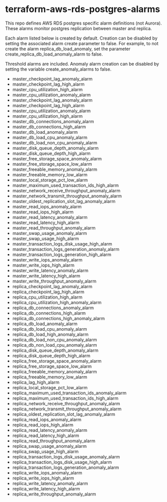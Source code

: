 # terraform-aws-rds-postgres-alarms
This repo defines AWS RDS postgres specific alarm definitions (not Aurora). These alarms monitor postgres replication between master and replica.

Each alarm listed below is created by default. Creation can be disabled by setting the associated alarm create parameter to false. For example, to not create the alarm replica_db_load_anomaly, set the parameter create_replica_db_load_anomaly_alarm to false.

Threshold alarms are included. Anomaly alarm creation can be disabled by setting the variable create_anomaly_alarms to false.


- master_checkpoint_lag_anomaly_alarm
- master_checkpoint_lag_high_alarm
- master_cpu_utilization_high_alarm
- master_cpu_utilization_anomaly_alarm
- master_checkpoint_lag_anomaly_alarm
- master_checkpoint_lag_high_alarm
- master_cpu_utilization_anomaly_alarm
- master_cpu_utilization_high_alarm
- master_db_connections_anomaly_alarm
- master_db_connections_high_alarm
- master_db_load_anomaly_alarm
- master_db_load_cpu_anomaly_alarm
- master_db_load_non_cpu_anomaly_alarm
- master_disk_queue_depth_anomaly_alarm
- master_disk_queue_depth_high_alarm
- master_free_storage_space_anomaly_alarm
- master_free_storage_space_low_alarm
- master_freeable_memory_anomaly_alarm
- master_freeable_memory_low_alarm
- master_local_storage_pct_low_alarm
- master_maximum_used_transaction_ids_high_alarm
- master_network_receive_throughput_anomaly_alarm
- master_network_transmit_throughput_anomaly_alarm
- master_oldest_replication_slot_lag_anomaly_alarm
- master_read_iops_anomaly_alarm
- master_read_iops_high_alarm
- master_read_latency_anomaly_alarm
- master_read_latency_high_alarm
- master_read_throughput_anomaly_alarm
- master_swap_usage_anomaly_alarm
- master_swap_usage_high_alarm
- master_transaction_logs_disk_usage_high_alarm
- master_transaction_logs_generation_anomaly_alarm
- master_transaction_logs_generation_high_alarm
- master_write_iops_anomaly_alarm
- master_write_iops_high_alarm
- master_write_latency_anomaly_alarm
- master_write_latency_high_alarm
- master_write_throughput_anomaly_alarm
- replica_checkpoint_lag_anomaly_alarm
- replica_checkpoint_lag_high_alarm
- replica_cpu_utilization_high_alarm
- replica_cpu_utilization_high_anomaly_alarm
- replica_db_connections_anomaly_alarm
- replica_db_connections_high_alarm
- replica_db_connections_high_anomaly_alarm
- replica_db_load_anomaly_alarm
- replica_db_load_cpu_anomaly_alarm
- replica_db_load_high_anomaly_alarm
- replica_db_load_non_cpu_anomaly_alarm
- replica_db_non_load_cpu_anomaly_alarm
- replica_disk_queue_depth_anomaly_alarm
- replica_disk_queue_depth_high_alarm
- replica_free_storage_space_anomaly_alarm
- replica_free_storage_space_low_alarm
- replica_freeable_memory_anomaly_alarm
- replica_freeable_memory_low_alarm
- replica_lag_high_alarm
- replica_local_storage_pct_low_alarm
- replica_maximum_used_transaction_ids_anomaly_alarm
- replica_maximum_used_transaction_ids_high_alarm
- replica_network_receive_throughput_anomaly_alarm
- replica_network_transmit_throughput_anomaly_alarm
- replica_oldest_replication_slot_lag_anomaly_alarm
- replica_read_iops_anomaly_alarm
- replica_read_iops_high_alarm
- replica_read_latency_anomaly_alarm
- replica_read_latency_high_alarm
- replica_read_throughput_anomaly_alarm
- replica_swap_usage_anomaly_alarm
- replica_swap_usage_high_alarm
- replica_transaction_logs_disk_usage_anomaly_alarm
- replica_transaction_logs_disk_usage_high_alarm
- replica_transaction_logs_generation_anomaly_alarm
- replica_write_iops_anomaly_alarm
- replica_write_iops_high_alarm
- replica_write_latency_anomaly_alarm
- replica_write_latency_high_alarm
- replica_write_throughput_anomaly_alarm